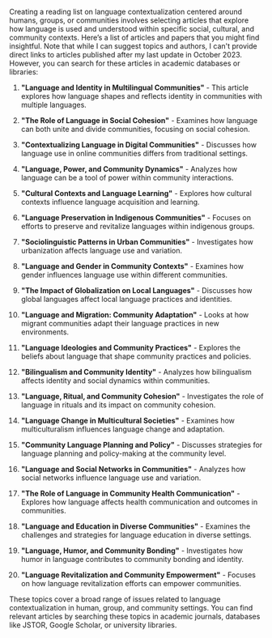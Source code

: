 Creating a reading list on language contextualization centered around humans, groups, or communities involves selecting articles that explore how language is used and understood within specific social, cultural, and community contexts. Here’s a list of articles and papers that you might find insightful. Note that while I can suggest topics and authors, I can't provide direct links to articles published after my last update in October 2023. However, you can search for these articles in academic databases or libraries:

1. **"Language and Identity in Multilingual Communities"** - This article explores how language shapes and reflects identity in communities with multiple languages.

2. **"The Role of Language in Social Cohesion"** - Examines how language can both unite and divide communities, focusing on social cohesion.

3. **"Contextualizing Language in Digital Communities"** - Discusses how language use in online communities differs from traditional settings.

4. **"Language, Power, and Community Dynamics"** - Analyzes how language can be a tool of power within community interactions.

5. **"Cultural Contexts and Language Learning"** - Explores how cultural contexts influence language acquisition and learning.

6. **"Language Preservation in Indigenous Communities"** - Focuses on efforts to preserve and revitalize languages within indigenous groups.

7. **"Sociolinguistic Patterns in Urban Communities"** - Investigates how urbanization affects language use and variation.

8. **"Language and Gender in Community Contexts"** - Examines how gender influences language use within different communities.

9. **"The Impact of Globalization on Local Languages"** - Discusses how global languages affect local language practices and identities.

10. **"Language and Migration: Community Adaptation"** - Looks at how migrant communities adapt their language practices in new environments.

11. **"Language Ideologies and Community Practices"** - Explores the beliefs about language that shape community practices and policies.

12. **"Bilingualism and Community Identity"** - Analyzes how bilingualism affects identity and social dynamics within communities.

13. **"Language, Ritual, and Community Cohesion"** - Investigates the role of language in rituals and its impact on community cohesion.

14. **"Language Change in Multicultural Societies"** - Examines how multiculturalism influences language change and adaptation.

15. **"Community Language Planning and Policy"** - Discusses strategies for language planning and policy-making at the community level.

16. **"Language and Social Networks in Communities"** - Analyzes how social networks influence language use and variation.

17. **"The Role of Language in Community Health Communication"** - Explores how language affects health communication and outcomes in communities.

18. **"Language and Education in Diverse Communities"** - Examines the challenges and strategies for language education in diverse settings.

19. **"Language, Humor, and Community Bonding"** - Investigates how humor in language contributes to community bonding and identity.

20. **"Language Revitalization and Community Empowerment"** - Focuses on how language revitalization efforts can empower communities.

These topics cover a broad range of issues related to language contextualization in human, group, and community settings. You can find relevant articles by searching these topics in academic journals, databases like JSTOR, Google Scholar, or university libraries.